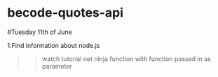 # becode-quotes-api
#Tuesday 11th of June

1.Find information about node.js
>>watch tutorial net ninja
>>function with function passed in as parameter